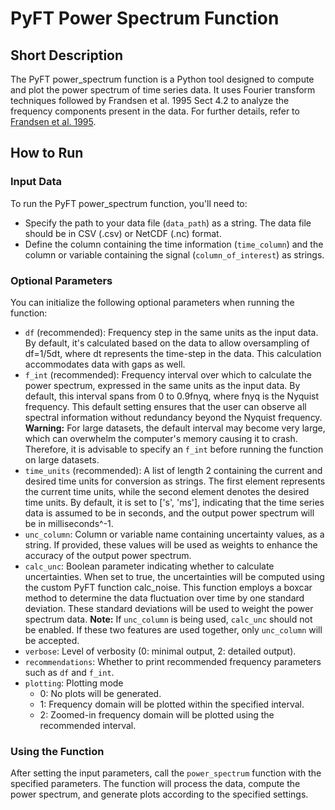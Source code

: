 # PyFT Power Spectrum Function

## Short Description
The PyFT power_spectrum function is a Python tool designed to compute and plot the power spectrum of time series data. It uses Fourier transform techniques followed by Frandsen et al. 1995 Sect 4.2 to analyze the frequency components present in the data. For further details, refer to [Frandsen et al. 1995](link_to_paper).

## How to Run
### Input Data
To run the PyFT power_spectrum function, you'll need to:

- Specify the path to your data file (`data_path`) as a string. The data file should be in CSV (.csv) or NetCDF (.nc) format.
- Define the column containing the time information (`time_column`) and the column or variable containing the signal (`column_of_interest`) as strings.

### Optional Parameters
You can initialize the following optional parameters when running the function:

- `df` (recommended): Frequency step in the same units as the input data. By default, it's calculated based on the data to allow oversampling of df=1/5dt, where dt represents the time-step in the data. This calculation accommodates data with gaps as well.
- `f_int` (recommended): Frequency interval over which to calculate the power spectrum, expressed in the same units as the input data. By default, this interval spans from 0 to 0.9fnyq, where fnyq is the Nyquist frequency. This default setting ensures that the user can observe all spectral information without redundancy beyond the Nyquist frequency. **Warning:** For large datasets, the default interval may become very large, which can overwhelm the computer's memory causing it to crash. Therefore, it is advisable to specify an `f_int` before running the function on large datasets.
- `time_units` (recommended): A list of length 2 containing the current and desired time units for conversion as strings. The first element represents the current time units, while the second element denotes the desired time units. By default, it is set to ['s', 'ms'], indicating that the time series data is assumed to be in seconds, and the output power spectrum will be in milliseconds^-1.
- `unc_column`: Column or variable name containing uncertainty values, as a string. If provided, these values will be used as weights to enhance the accuracy of the output power spectrum.
- `calc_unc`: Boolean parameter indicating whether to calculate uncertainties. When set to true, the uncertainties will be computed using the custom PyFT function calc_noise. This function employs a boxcar method to determine the data fluctuation over time by one standard deviation. These standard deviations will be used to weight the power spectrum data. **Note:** If `unc_column` is being used, `calc_unc` should not be enabled. If these two features are used together, only `unc_column` will be accepted.
- `verbose`: Level of verbosity (0: minimal output, 2: detailed output).
- `recommendations`: Whether to print recommended frequency parameters such as `df` and `f_int`.
- `plotting`: Plotting mode 
  - 0: No plots will be generated.
  - 1: Frequency domain will be plotted within the specified interval.
  - 2: Zoomed-in frequency domain will be plotted using the recommended interval.

### Using the Function
After setting the input parameters, call the `power_spectrum` function with the specified parameters. The function will process the data, compute the power spectrum, and generate plots according to the specified settings.
